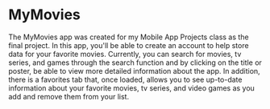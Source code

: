 # MyMovies
The MyMovies app was created for my Mobile App Projects class as the final project. In this app, you'll be able to create an account to
help store data for your favorite movies. Currently, you can search for movies, tv series, and games through the search function and by
clicking on the title or poster, be able to view more detailed information about the app. In addition, there is a favorites tab that,
once loaded, allows you to see up-to-date information about your favorite movies, tv series, and video games as you add and remove them
from your list.
